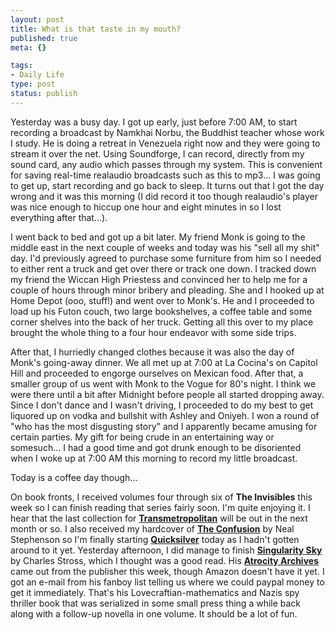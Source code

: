 ```yaml
--- 
layout: post
title: What is that taste in my mouth?
published: true
meta: {}

tags: 
- Daily Life
type: post
status: publish
---
```

<p>Yesterday was a busy day. I got up early, just before 7:00 AM, to start  recording a broadcast by Namkhai Norbu, the Buddhist teacher whose work I study.  He is doing a retreat in Venezuela right now and they were going to stream it  over the net. Using Soundforge, I can record, directly from my sound card, any  audio which passes through my system. This is convenient for saving real-time  realaudio broadcasts such as this to mp3... I was going to get up, start  recording and go back to sleep. It turns out that I got the day wrong and it was  this morning (I did record it too though realaudio's player was nice enough to  hiccup one hour and eight minutes in so I lost everything after that...).</p>  <p>I went back to bed and got up a bit later. My friend Monk is going to the  middle east in the next couple of weeks and today was his "sell all my shit"  day. I'd previously agreed to purchase some furniture from him so I needed to  either rent a truck and get over there or track one down. I tracked down my  friend the Wiccan High Priestess and convinced her to help me for a couple of  hours through minor bribery and pleading. She and I hooked up at Home Depot (ooo,  stuff!) and went over to Monk's. He and I proceeded to load up his Futon couch,  two large bookshelves, a coffee table and some corner shelves into the back of  her truck. Getting all this over to my place brought the whole thing to a four  hour endeavor with some side trips.</p>  <p>After that, I hurriedly changed clothes because it was also the day of Monk's  going-away dinner. We all met up at 7:00 at La Cocina's on Capitol Hill and  proceeded to engorge ourselves on Mexican food. After that, a smaller group of  us went with Monk to the Vogue for 80's night. I think we were there until a bit  after Midnight before people all started dropping away. Since I don't dance and  I wasn't driving, I proceeded to do my best to get liquored up on vodka and  bullshit with Ashley and Oniyeh. I won a round of "who has the most disgusting  story" and I apparently became amusing for certain parties. My gift for being  crude in an entertaining way or somesuch... I had a good time and got drunk  enough to be disoriented when I woke up at 7:00 AM this morning to record my  little broadcast.</p>  <p>Today is a coffee day though...</p>  <p>On book fronts, I received volumes four through six of <b>The Invisibles</b>  this week so I can finish reading that series fairly soon. I'm quite enjoying  it. I hear that the last collection for <b> <a href="http://www.amazon.com/exec/obidos/search-handle-url/index=stripbooks&amp;field-keywords=transmetropolitan/104-0949809-2851131"> Transmetropolitan</a></b> will be out in the next month or so. I also received  my hardcover of <b><a href="http://www.amazon.com/exec/obidos/ASIN/0060523867"> The Confusion</a></b> by Neal Stephenson so I'm finally starting <b> <a href="http://www.amazon.com/exec/obidos/tg/detail/-/0380977427/">Quicksilver</a></b>  today as I hadn't gotten around to it yet. Yesterday afternoon, I did manage to  finish <b><a href="http://www.amazon.com/exec/obidos/tg/detail/-/0441010725"> Singularity Sky</a></b> by Charles Stross, which I thought was a good read. His <b><a href="http://www.amazon.com/exec/obidos/tg/detail/-/1930846258">Atrocity  Archives</a></b> came out from the publisher this week, though Amazon doesn't  have it yet. I got an e-mail from his fanboy list telling us where we could  paypal money to get it immediately. That's his Lovecraftian-mathematics and  Nazis spy thriller book that was serialized in some small press thing a while  back along with a follow-up novella in one volume. It should be a lot of fun.</p>
